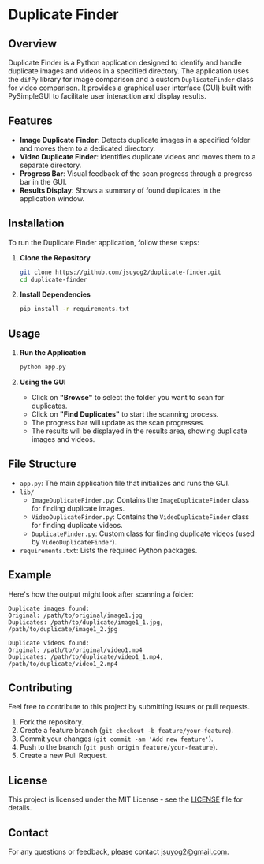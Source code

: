 # Duplicate Finder

## Overview

Duplicate Finder is a Python application designed to identify and handle duplicate images and videos in a specified directory. The application uses the `difPy` library for image comparison and a custom `DuplicateFinder` class for video comparison. It provides a graphical user interface (GUI) built with PySimpleGUI to facilitate user interaction and display results.

## Features

- **Image Duplicate Finder**: Detects duplicate images in a specified folder and moves them to a dedicated directory.
- **Video Duplicate Finder**: Identifies duplicate videos and moves them to a separate directory.
- **Progress Bar**: Visual feedback of the scan progress through a progress bar in the GUI.
- **Results Display**: Shows a summary of found duplicates in the application window.

## Installation

To run the Duplicate Finder application, follow these steps:

1. **Clone the Repository**

    ```bash
    git clone https://github.com/jsuyog2/duplicate-finder.git
    cd duplicate-finder
    ```

2. **Install Dependencies**

    ```bash
    pip install -r requirements.txt
    ```

## Usage

1. **Run the Application**

    ```bash
    python app.py
    ```

2. **Using the GUI**

    - Click on **"Browse"** to select the folder you want to scan for duplicates.
    - Click on **"Find Duplicates"** to start the scanning process.
    - The progress bar will update as the scan progresses.
    - The results will be displayed in the results area, showing duplicate images and videos.

## File Structure

- `app.py`: The main application file that initializes and runs the GUI.
- `lib/`
  - `ImageDuplicateFinder.py`: Contains the `ImageDuplicateFinder` class for finding duplicate images.
  - `VideoDuplicateFinder.py`: Contains the `VideoDuplicateFinder` class for finding duplicate videos.
  - `DuplicateFinder.py`: Custom class for finding duplicate videos (used by `VideoDuplicateFinder`).
- `requirements.txt`: Lists the required Python packages.

## Example

Here's how the output might look after scanning a folder:

```
Duplicate images found:
Original: /path/to/original/image1.jpg
Duplicates: /path/to/duplicate/image1_1.jpg, /path/to/duplicate/image1_2.jpg

Duplicate videos found:
Original: /path/to/original/video1.mp4
Duplicates: /path/to/duplicate/video1_1.mp4, /path/to/duplicate/video1_2.mp4
```

## Contributing

Feel free to contribute to this project by submitting issues or pull requests. 

1. Fork the repository.
2. Create a feature branch (`git checkout -b feature/your-feature`).
3. Commit your changes (`git commit -am 'Add new feature'`).
4. Push to the branch (`git push origin feature/your-feature`).
5. Create a new Pull Request.

## License

This project is licensed under the MIT License - see the [LICENSE](LICENSE) file for details.

## Contact

For any questions or feedback, please contact [jsuyog2@gmail.com](mailto:jsuyog2@gmail.com).